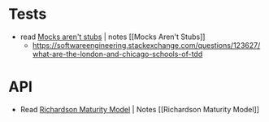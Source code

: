 # Tests
* <span class="chip read">read</span> [Mocks aren't stubs](https://martinfowler.com/articles/mocksArentStubs.html) | <span class="chip note" >notes</span>  [[Mocks Aren't Stubs]]
	* https://softwareengineering.stackexchange.com/questions/123627/what-are-the-london-and-chicago-schools-of-tdd
# API
* <span class="chip read">Read</span> [Richardson Maturity Model](https://martinfowler.com/articles/richardsonMaturityModel.html) | <span class="chip note">Notes</span> [[Richardson Maturity Model]]